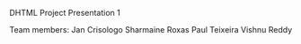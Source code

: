 DHTML Project
Presentation 1

Team members:
	Jan Crisologo
	Sharmaine Roxas
	Paul Teixeira
	Vishnu Reddy